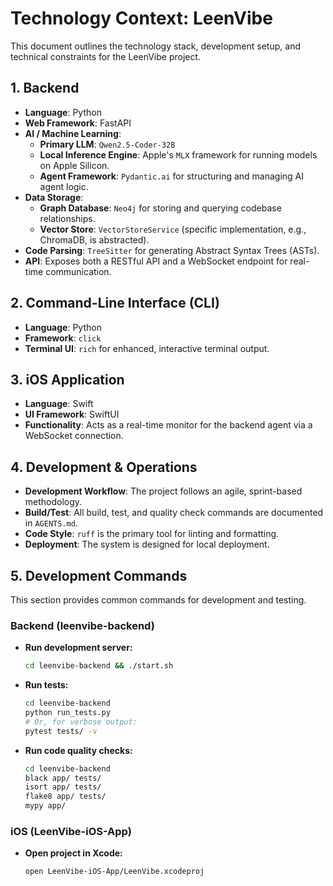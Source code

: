 # Technology Context: LeenVibe

This document outlines the technology stack, development setup, and technical constraints for the LeenVibe project.

## 1. Backend

*   **Language**: Python
*   **Web Framework**: FastAPI
*   **AI / Machine Learning**:
    *   **Primary LLM**: `Qwen2.5-Coder-32B`
    *   **Local Inference Engine**: Apple's `MLX` framework for running models on Apple Silicon.
    *   **Agent Framework**: `Pydantic.ai` for structuring and managing AI agent logic.
*   **Data Storage**:
    *   **Graph Database**: `Neo4j` for storing and querying codebase relationships.
    *   **Vector Store**: `VectorStoreService` (specific implementation, e.g., ChromaDB, is abstracted).
*   **Code Parsing**: `TreeSitter` for generating Abstract Syntax Trees (ASTs).
*   **API**: Exposes both a RESTful API and a WebSocket endpoint for real-time communication.

## 2. Command-Line Interface (CLI)

*   **Language**: Python
*   **Framework**: `click`
*   **Terminal UI**: `rich` for enhanced, interactive terminal output.

## 3. iOS Application

*   **Language**: Swift
*   **UI Framework**: SwiftUI
*   **Functionality**: Acts as a real-time monitor for the backend agent via a WebSocket connection.

## 4. Development & Operations

*   **Development Workflow**: The project follows an agile, sprint-based methodology.
*   **Build/Test**: All build, test, and quality check commands are documented in `AGENTS.md`.
*   **Code Style**: `ruff` is the primary tool for linting and formatting.
*   **Deployment**: The system is designed for local deployment.

## 5. Development Commands

This section provides common commands for development and testing.

### Backend (leenvibe-backend)

- **Run development server:**
  ```bash
  cd leenvibe-backend && ./start.sh
  ```
- **Run tests:**
  ```bash
  cd leenvibe-backend
  python run_tests.py
  # Or, for verbose output:
  pytest tests/ -v
  ```
- **Run code quality checks:**
  ```bash
  cd leenvibe-backend
  black app/ tests/
  isort app/ tests/
  flake8 app/ tests/
  mypy app/
  ```

### iOS (LeenVibe-iOS-App)

- **Open project in Xcode:**
  ```bash
  open LeenVibe-iOS-App/LeenVibe.xcodeproj
  ``` 